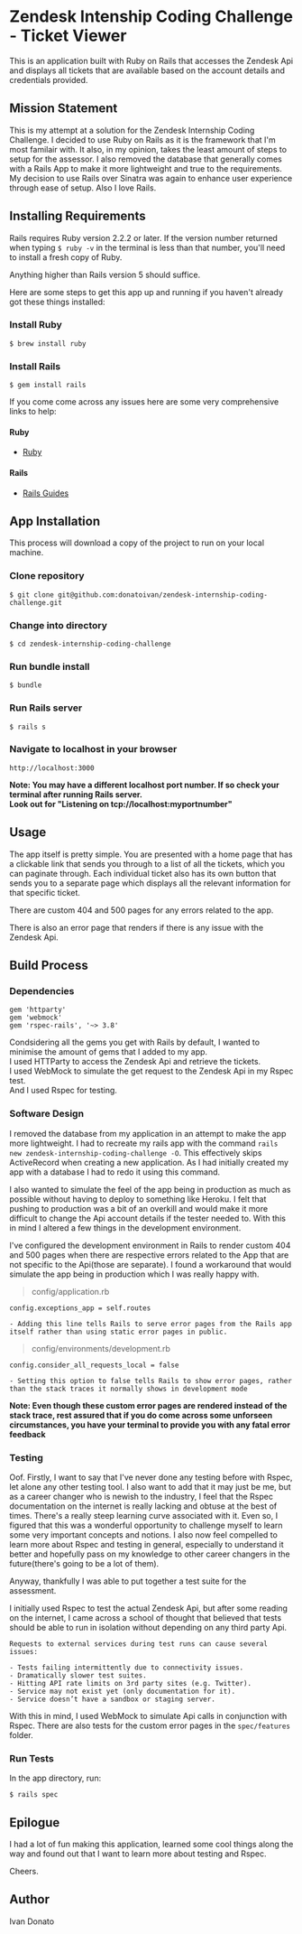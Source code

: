 # Zendesk Intenship Coding Challenge - Ticket Viewer

This is an application built with Ruby on Rails that accesses the Zendesk Api and displays all tickets that are available based on the account details and credentials provided.


## Mission Statement

This is my attempt at a solution for the Zendesk Internship Coding Challenge. 
I decided to use Ruby on Rails as it is the framework that I'm most familair with. It also, in my opinion, takes the least amount of steps to setup for the assessor. 
I also removed the database that generally comes with a Rails App to make it more lightweight and true to the requirements. 
My decision to use Rails over Sinatra was again to enhance user experience through ease of setup. Also I love Rails.

## Installing Requirements

Rails requires Ruby version 2.2.2 or later. If the version number returned when typing `$ ruby -v` in the terminal is less than that number, you'll need to install a fresh copy of Ruby.

Anything higher than Rails version 5 should suffice.

Here are some steps to get this app up and running if you haven't already got these things installed:

### Install Ruby

```
$ brew install ruby
```

### Install Rails

```
$ gem install rails
```

If you come come across any issues here are some very comprehensive links to help:

#### Ruby

 - [Ruby](https://www.ruby-lang.org/en/documentation/installation/)
 
#### Rails
 - [Rails Guides](https://guides.rubyonrails.org/getting_started.html)




## App Installation

This process will download a copy of the project to run on your local machine.

### Clone repository

```
$ git clone git@github.com:donatoivan/zendesk-internship-coding-challenge.git
```

### Change into directory

```
$ cd zendesk-internship-coding-challenge
```

### Run bundle install

```
$ bundle
```

### Run Rails server

```
$ rails s
```
### Navigate to localhost in your browser

```
http://localhost:3000
```

**Note: You may have a different localhost port number. If so check your terminal after running Rails server.**\
**Look out for "Listening on tcp://localhost:myportnumber"**



## Usage

The app itself is pretty simple. You are presented with a home page that has a clickable link that sends you through to a list of all the tickets, which you can paginate through. Each individual ticket also has its own button that sends you to a separate page which displays all the relevant information for that specific ticket.

There are custom 404 and 500 pages for any errors related to the app.

There is also an error page that renders if there is any issue with the Zendesk Api.


## Build Process

### Dependencies

```
gem 'httparty'
gem 'webmock'
gem 'rspec-rails', '~> 3.8'
```

Condsidering all the gems you get with Rails by default, I wanted to minimise the amount of gems that I added to my app.\
I used HTTParty to access the Zendesk Api and retrieve the tickets.\
I used WebMock to simulate the get request to the Zendesk Api in my Rspec test.\
And I used Rspec for testing.

### Software Design

I removed the database from my application in an attempt to make the app more lightweight. I had to recreate my rails app with the command `rails new zendesk-internship-coding-challenge -O`. This effectively skips ActiveRecord when creating a new application. As I had initially created my app with a database I had to redo it using this command.

I also wanted to simulate the feel of the app being in production as much as possible without having to deploy to something like Heroku. I felt that pushing to production was a bit of an overkill and would make it more difficult to change the Api account details if the tester needed to. With this in mind I altered a few things in the development environment.

I've configured the development environment in Rails to render custom 404 and 500 pages when there are respective errors related to the App that are not specific to the Api(those are separate). I found a workaround that would simulate the app being in production which I was really happy with.


> config/application.rb
```
config.exceptions_app = self.routes

- Adding this line tells Rails to serve error pages from the Rails app itself rather than using static error pages in public.

```

> config/environments/development.rb
```
config.consider_all_requests_local = false

- Setting this option to false tells Rails to show error pages, rather than the stack traces it normally shows in development mode

```

**Note: Even though these custom error pages are rendered instead of the stack trace, rest assured that if you do come across some unforseen circumstances, you have your terminal to provide you with any fatal error feedback**

### Testing

Oof. Firstly, I want to say that I've never done any testing before with Rspec, let alone any other testing tool. I also want to add that it may just be me, but as a career changer who is newish to the industry, I feel that the Rspec documentation on the internet is really lacking and obtuse at the best of times. There's a really steep learning curve associated with it. Even so, I figured that this was a wonderful opportunity to challenge myself to learn some very important concepts and notions. I also now feel compelled to learn more about Rspec and testing in general, especially to understand it better and hopefully pass on my knowledge to other career changers in the future(there's going to be a lot of them).

Anyway, thankfully I was able to put together a test suite for the assessment.

I initially used Rspec to test the actual Zendesk Api, but after some reading on the internet, I came across a school of thought that believed that tests should be able to run in isolation without depending on any third party Api.

```
Requests to external services during test runs can cause several issues:

- Tests failing intermittently due to connectivity issues.
- Dramatically slower test suites.
- Hitting API rate limits on 3rd party sites (e.g. Twitter).
- Service may not exist yet (only documentation for it).
- Service doesn’t have a sandbox or staging server.
```

With this in mind, I used WebMock to simulate Api calls in conjunction with Rspec.
There are also tests for the custom error pages in the `spec/features` folder.


### Run Tests

In the app directory, run:
```
$ rails spec
```

## Epilogue

I had a lot of fun making this application, learned some cool things along the way and found out that I want to learn more about testing and Rspec.

Cheers.

## Author

Ivan Donato
